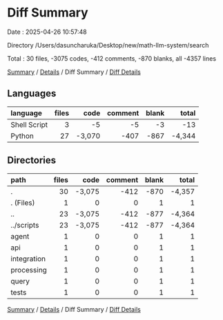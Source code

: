 # Diff Summary

Date : 2025-04-26 10:57:48

Directory /Users/dasuncharuka/Desktop/new/math-llm-system/search

Total : 30 files,  -3075 codes, -412 comments, -870 blanks, all -4357 lines

[Summary](results.md) / [Details](details.md) / Diff Summary / [Diff Details](diff-details.md)

## Languages
| language | files | code | comment | blank | total |
| :--- | ---: | ---: | ---: | ---: | ---: |
| Shell Script | 3 | -5 | -5 | -3 | -13 |
| Python | 27 | -3,070 | -407 | -867 | -4,344 |

## Directories
| path | files | code | comment | blank | total |
| :--- | ---: | ---: | ---: | ---: | ---: |
| . | 30 | -3,075 | -412 | -870 | -4,357 |
| . (Files) | 1 | 0 | 0 | 1 | 1 |
| .. | 23 | -3,075 | -412 | -877 | -4,364 |
| ../scripts | 23 | -3,075 | -412 | -877 | -4,364 |
| agent | 1 | 0 | 0 | 1 | 1 |
| api | 1 | 0 | 0 | 1 | 1 |
| integration | 1 | 0 | 0 | 1 | 1 |
| processing | 1 | 0 | 0 | 1 | 1 |
| query | 1 | 0 | 0 | 1 | 1 |
| tests | 1 | 0 | 0 | 1 | 1 |

[Summary](results.md) / [Details](details.md) / Diff Summary / [Diff Details](diff-details.md)